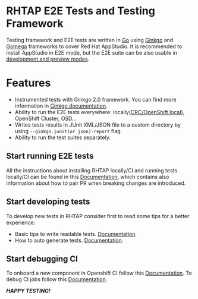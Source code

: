 # RHTAP E2E Tests and Testing Framework

Testing framework and E2E tests are written in [Go](https://go.dev/) using [Ginkgo](https://onsi.github.io/ginkgo/) and [Gomega](https://onsi.github.io/gomega/) frameworks to cover Red Hat AppStudio.
It is recommended to install AppStudio in E2E mode, but the E2E suite can be also usable in [development and preview modes](https://github.com/redhat-appstudio/infra-deployments#preview-mode-for-your-clusters).

# Features

* Instrumented tests with Ginkgo 2.0 framework. You can find more information in [Ginkgo documentation](https://onsi.github.io/ginkgo/).
* Ability to run the E2E tests everywhere: locally([CRC/OpenShift local](https://developers.redhat.com/products/openshift-local/overview)), OpenShift Cluster, OSD...
* Writes tests results in JUnit XML/JSON file to a custom directory by using `--ginkgo.junit(or json)-report` flag.
* Ability to run the test suites separately.

## Start running E2E tests

All the instructions about installing RHTAP locally/CI and running tests locally/CI can be found in this [Documentation](docs/Installation.md), which contains also information about how to pair PR when breaking changes are introduced.

## Start developing tests

To develop new tests in RHTAP consider first to read some tips for a better experience:
* Basic tips to write readable tests. [Documentation](docs/Guidelines.md).
* How to auto generate tests. [Documentation](docs/DeveloperGenerateTest.md).

## Start debugging CI

To onboard a new component in Openshift CI follow this [Documentation](docs/OpenShiftCI.md).
To debug CI jobs follow this [Documentation](docs/InvestigatingCIFailures.md).

***HAPPY TESTING!***

